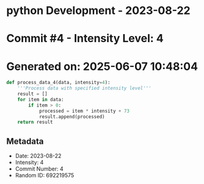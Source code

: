 ﻿# python Development - 2023-08-22
# Commit #4 - Intensity Level: 4
# Generated on: 2025-06-07 10:48:04
```python
def process_data_4(data, intensity=4):
    '''Process data with specified intensity level'''
    result = []
    for item in data:
        if item > 0:
            processed = item * intensity + 73
            result.append(processed)
    return result
```
## Metadata
- Date: 2023-08-22
- Intensity: 4
- Commit Number: 4
- Random ID: 692219575
